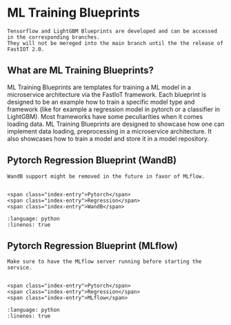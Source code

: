 # ML Training Blueprints

```{Note}
Tensorflow and LightGBM Blueprints are developed and can be accessed in the corresponding branches.
They will not be mereged into the main branch until the the release of FastIOT 2.0.
```

## What are ML Training Blueprints?

ML Training Blueprints are templates for training a ML model in a microservice architecture via the FastIoT framework.
Each blueprint is designed to be an example how to train a specific model type and framework (like for example a regression model in pytorch or a classifier in LightGBM).
Most frameworks have some peculiarities when it comes loading data.
ML Training Blueprints are designed to showcase how one can implement data loading, preprocessing in a microservice architecture.
It also showcases how to train a model and store it in a model repository.

## Pytorch Regression Blueprint (WandB)

```{note}
WandB support might be removed in the future in favor of MLflow.
```

```{index} triple: Pytorch; Regression; WandB;
```

```{raw} html
<span class="index-entry">Pytorch</span>
<span class="index-entry">Regression</span>
<span class="index-entry">WandB</span>
```

```{literalinclude} ../../src/blueprint_dev_v2_services/ml_pytorch_regression/ml_pytorch_regression_service.py
:language: python
:linenos: true
```

## Pytorch Regression Blueprint (MLflow)

```{note}
Make sure to have the MLflow server running before starting the service.
```

```{index} triple: Pytorch; Regression; MLflow;
```

```{raw} html
<span class="index-entry">Pytorch</span>
<span class="index-entry">Regression</span>
<span class="index-entry">MLflow</span>
```

```{literalinclude} ../../src/blueprint_dev_v2_services/ml_pytorch_regression_mlflow/ml_pytorch_regression_mlflow_service.py
:language: python
:linenos: true
```

